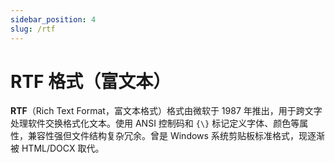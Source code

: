 ```yaml
---
sidebar_position: 4
slug: /rtf
---
```


# RTF 格式（富文本）

**RTF**（Rich Text Format，富文本格式）格式由微软于 1987 年推出，用于跨文字处理软件交换格式化文本。使用 ANSI 控制码和 `{\}` 标记定义字体、颜色等属性，兼容性强但文件结构复杂冗余。曾是 Windows 系统剪贴板标准格式，现逐渐被 HTML/DOCX 取代。
